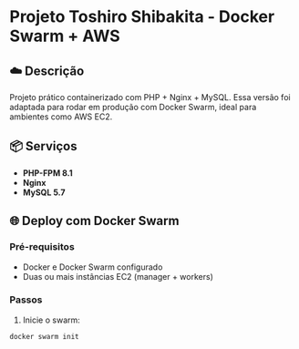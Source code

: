 ﻿# Projeto Toshiro Shibakita - Docker Swarm + AWS

## ☁️ Descrição

Projeto prático containerizado com PHP + Nginx + MySQL. Essa versão foi adaptada para rodar em produção com Docker Swarm, ideal para ambientes como AWS EC2.

## 📦 Serviços

- **PHP-FPM 8.1**
- **Nginx**
- **MySQL 5.7**

## 🌐 Deploy com Docker Swarm

### Pré-requisitos
- Docker e Docker Swarm configurado
- Duas ou mais instâncias EC2 (manager + workers)

### Passos

1. Inicie o swarm:
```bash
docker swarm init
